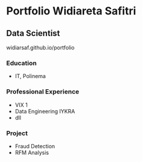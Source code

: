 # Portfolio Widiareta Safitri
## Data Scientist
widiarsaf.github.io/portfolio

### Education
- IT, Polinema

### Professional Experience
- VIX 1
- Data Engineering IYKRA
- dll

### Project
- Fraud Detection
- RFM Analysis
